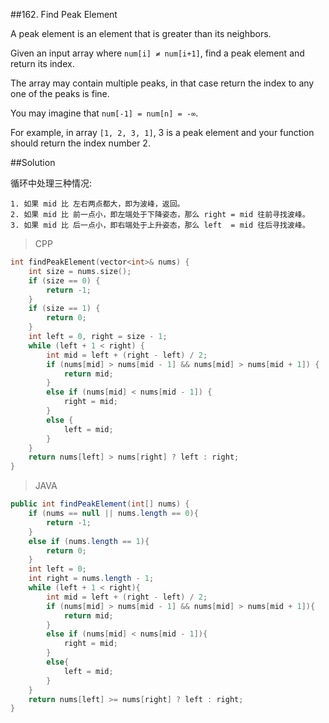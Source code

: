 ##162. Find Peak Element

A peak element is an element that is greater than its neighbors.

Given an input array where `num[i] ≠ num[i+1]`, find a peak element and return its index.

The array may contain multiple peaks, in that case return the index to any one of the peaks is fine.

You may imagine that `num[-1] = num[n] = -∞`.

For example, in array `[1, 2, 3, 1]`, 3 is a peak element and your function should return the index number 2.

##Solution

循环中处理三种情况:

```
1. 如果 mid 比 左右两点都大，即为波峰，返回。
2. 如果 mid 比 前一点小，即左端处于下降姿态，那么 right = mid 往前寻找波峰。
3. 如果 mid 比 后一点小，即右端处于上升姿态，那么 left  = mid 往后寻找波峰。
```

>CPP

```cpp
int findPeakElement(vector<int>& nums) {
    int size = nums.size();
	if (size == 0) {
		return -1;
	}
	if (size == 1) {
		return 0;
	}
	int left = 0, right = size - 1;
	while (left + 1 < right) {
		int mid = left + (right - left) / 2;
		if (nums[mid] > nums[mid - 1] && nums[mid] > nums[mid + 1]) {
			return mid;
		}
		else if (nums[mid] < nums[mid - 1]) {
			right = mid;
		}
		else {
			left = mid;
		}
	}
	return nums[left] > nums[right] ? left : right;
}
```

>JAVA

```java
public int findPeakElement(int[] nums) {
    if (nums == null || nums.length == 0){
    	return -1;
    }
    else if (nums.length == 1){
    	return 0;
    }
    int left = 0;
    int right = nums.length - 1;
    while (left + 1 < right){
    	int mid = left + (right - left) / 2;
    	if (nums[mid] > nums[mid - 1] && nums[mid] > nums[mid + 1]){
    		return mid;
    	}
    	else if (nums[mid] < nums[mid - 1]){
    		right = mid;
    	}
    	else{
    		left = mid;
    	}
    }
    return nums[left] >= nums[right] ? left : right;
}
```